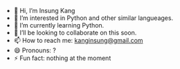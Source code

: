 - 👋 Hi, I’m Insung Kang
- 👀 I’m interested in Python and other similar langueages.
- 🌱 I’m currently learning Python.
- 💞️ I’ll be looking to collaborate on this soon.
- 📫 How to reach me: kanginsung@gmail.com
- 😄 Pronouns: ?
- ⚡ Fun fact: nothing at the moment

<!---
IKANGIS/IKANGIS is a ✨ special ✨ repository because its `README.md` (this file) appears on your GitHub profile.
You can click the Preview link to take a look at your changes.
--->
